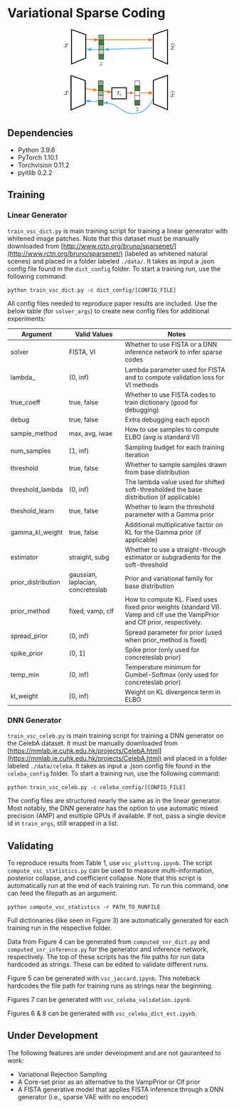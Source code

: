# Variational Sparse Coding

<p align="center">
<img align="middle" src="figures/intro.png" alt="thresh" width="250"/>
</p>

## Dependencies
* Python 3.9.6
* PyTorch 1.10.1
* Torchvision 0.11.2
* pyitlib 0.2.2

## Training

### Linear Generator

`train_vsc_dict.py` is main training script for training a linear generator with whitened image patches. Note that this dataset must be manually downloaded from [http://www.rctn.org/bruno/sparsenet/](http://www.rctn.org/bruno/sparsenet/) (labeled as whitened natural scenes) and placed in a folder labeled `./data/`. It takes as input a .json config file found in the `dict_config` folder. To start a training run, use the following command:

```
python train_vsc_dict.py -c dict_config/[CONFIG_FILE]
```

All config files needed to reproduce paper results are included. Use the below table (for `solver_args`) to create new config files for additional experiments:

| Argument           | Valid Values     | Notes          |
| --------------     | --------------   | -------------- |
| solver             | FISTA, VI        | Whether to use FISTA or a DNN inference network to infer sparse codes |
| lambda_            | (0, inf)         | Lambda parameter used for FISTA and to compute validation loss for VI methods |
| true_coeff         | true, false      | Whether to use FISTA codes to train dictionary (good for debugging) |
| debug              | true, false      | Extra debugging each epoch |
| sample_method      | max, avg, iwae   | How to use samples to compute ELBO (avg is standard VI) |
| num_samples        | [1, inf)         | Sampling budget for each training iteration |
| threshold          | true, false      | Whether to sample samples drawn from base distribution |
| threshold_lambda   | (0, inf)         | The lambda value used for shifted soft-thresholded the base distribution (if applicable) |
| theshold_learn     | true, false      | Whether to learn the threshold parameter with a Gamma prior |
| gamma_kl_weight     | true, false     | Additional multiplicative factor on KL for the Gamma prior (if applicable) |
| estimator          | straight, subg   | Whether to use a straight-through estimator or subgradients for the soft-threshold |
| prior_distribution | gaussian, laplacian, concreteslab | Prior and variational family for base distribution |
| prior_method       | fixed, vamp, clf | How to compute KL. Fixed uses fixed prior weights (standard VI). Vamp and clf use the VampPrior and Clf prior, respectively.|
| spread_prior       | (0, inf)         | Spread parameter for prior (used when prior_method is fixed) |
| spike_prior        | (0, 1]           | Spike prior (only used for concreteslab prior) |
| temp_min           | (0, inf)         | Temperature minimum for Gumbel-Softmax (only used for concreteslab prior) |
| kl_weight          | [0, inf)         | Weight on KL divergence term in ELBO |

### DNN Generator

`train_vsc_celeb.py` is main training script for training a DNN generator on the CelebA dataset. It must be manually downloaded from [https://mmlab.ie.cuhk.edu.hk/projects/CelebA.html](https://mmlab.ie.cuhk.edu.hk/projects/CelebA.html) and placed in a folder labeled `./data/celeba`. It takes as input a .json config file found in the `celeba_config` folder. To start a training run, use the following command:

```
python train_vsc_celeb.py -c celeba_config/[CONFIG_FILE]
```

The config files are structured nearly the same as in the linear generator. Most notably, the DNN generator has the option to use automatic mixed precision (AMP) and multiple GPUs if available. If not, pass a single device id in `train_args`, still wrapped in a list.

## Validating

To reproduce results from Table 1, use `vsc_plotting.ipynb`. The script `compute_vsc_statistics.py` can be used to measure multi-information, posterior collapse, and coefficient collapse. Note that this script is automatically run at the end of each training run. To run this command, one can feed the filepath as an argument:
```
python compute_vsc_statistics -r PATH_TO_RUNFILE
```

Full dictionaries (like seen in Figure 3) are automatically generated for each training run in the respective folder.


Data from Figure 4 can be generated from `computed_snr_dict.py` and `computed_snr_inference.py` for the generator and inference network, respectively. The top of these scripts has the file paths for run data hardcoded as strings. These can be edited to validate different runs.


Figure 5 can be generated with `vsc_jaccard.ipynb`. This noteback hardcodes the file path for training runs as strings near the beginning.

Figures 7 can be generated with `vsc_celeba_validation.ipynb`.


Figures 6 & 8 can be generated with `vsc_celeba_dict_est.ipynb`.

## Under Development

The following features are under development and are not gauranteed to work:
* Variational Rejection Sampling
* A Core-set prior as an alternative to the VampPrior or Clf prior
* A FISTA generative model that applies FISTA inference through a DNN generator (i.e., sparse VAE with no encoder)
